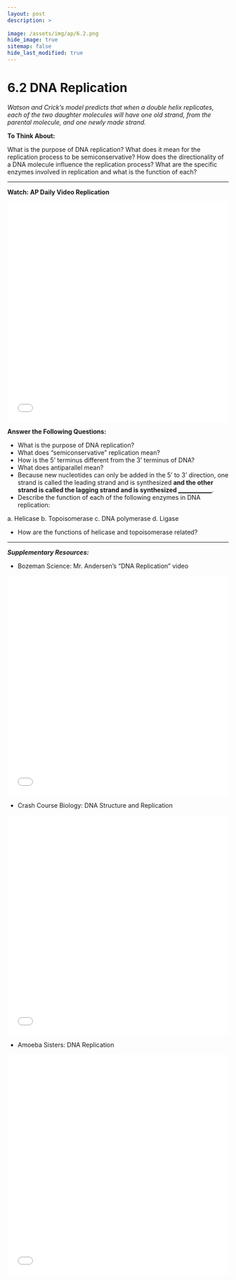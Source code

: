 ```yaml
---
layout: post
description: >
  
image: /assets/img/ap/6.2.png
hide_image: true
sitemap: false
hide_last_modified: true
---
```


# 6.2 DNA Replication

*Watson and Crick’s model predicts that when a double helix replicates, each of the two daughter molecules will have one old strand, from the parental molecule, and one newly made strand.*

**To Think About:** 

What is the purpose of DNA replication? What does it mean for the replication process to be semiconservative? How does the directionality of a DNA molecule influence the replication process? What are the specific enzymes involved in replication and what is the function of each?

---

**Watch: AP Daily Video Replication**

<iframe src="//player.bilibili.com/player.html?isOutside=true&aid=762646093&bvid=BV1964y1a7Xj&cid=442569913&p=53&high_quality=1&danmaku=0&autoplay=0" allowfullscreen="allowfullscreen" width="100%" height="500" scrolling="no" frameborder="0" sandbox="allow-top-navigation allow-same-origin allow-forms allow-scripts"></iframe>

**Answer the Following Questions:**

- What is the purpose of DNA replication?
- What does “semiconservative” replication mean?
- How is the 5’ terminus different from the 3’ terminus of DNA?
- What does antiparallel mean?
- Because new nucleotides can only be added in the 5’ to 3’ direction, one strand is called the leading strand and is synthesized <u>______________________</u> and the other strand is called the lagging strand and is synthesized <u>__________________________________</u>.
- Describe the function of each of the following enzymes in DNA replication:

a.	Helicase
b.	Topoisomerase
c.	DNA polymerase
d.	Ligase
- How are the functions of helicase and topoisomerase related?

---

***Supplementary Resources:*** 

- Bozeman Science: Mr. Andersen’s “DNA Replication” video

<iframe src="//player.bilibili.com/player.html?isOutside=true&aid=112890447269750&bvid=BV1WCiTe5E76&cid=500001635552062&p=1&high_quality=1&danmaku=0&autoplay=0" allowfullscreen="allowfullscreen" width="100%" height="500" scrolling="no" frameborder="0" sandbox="allow-top-navigation allow-same-origin allow-forms allow-scripts"></iframe>

- Crash Course Biology:  DNA Structure and Replication

<iframe src="//player.bilibili.com/player.html?isOutside=true&aid=112836458185386&bvid=BV1fk8zekEMB&cid=500001625096455&p=1&high_quality=1&danmaku=0&autoplay=0" allowfullscreen="allowfullscreen" width="100%" height="500" scrolling="no" frameborder="0" sandbox="allow-top-navigation allow-same-origin allow-forms allow-scripts"></iframe>

- Amoeba Sisters:  DNA Replication

<iframe src="//player.bilibili.com/player.html?isOutside=true&aid=112890447268457&bvid=BV1WCiTe5EaF&cid=500001635552113&p=1&high_quality=1&danmaku=0&autoplay=0" allowfullscreen="allowfullscreen" width="100%" height="500" scrolling="no" frameborder="0" sandbox="allow-top-navigation allow-same-origin allow-forms allow-scripts"></iframe>


